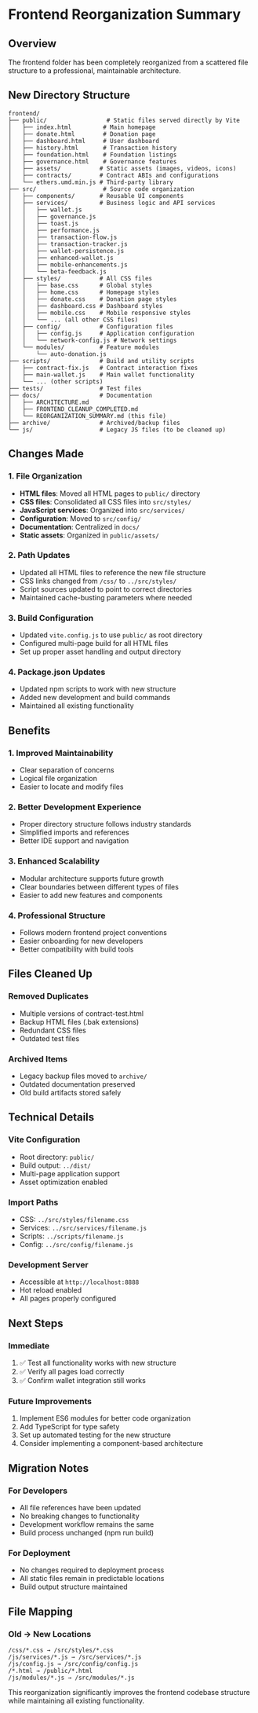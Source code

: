 # Frontend Reorganization Summary

## Overview

The frontend folder has been completely reorganized from a scattered file structure to a professional, maintainable architecture.

## New Directory Structure

```
frontend/
├── public/                 # Static files served directly by Vite
│   ├── index.html         # Main homepage
│   ├── donate.html        # Donation page
│   ├── dashboard.html     # User dashboard
│   ├── history.html       # Transaction history
│   ├── foundation.html    # Foundation listings
│   ├── governance.html    # Governance features
│   ├── assets/           # Static assets (images, videos, icons)
│   ├── contracts/        # Contract ABIs and configurations
│   └── ethers.umd.min.js # Third-party library
├── src/                   # Source code organization
│   ├── components/       # Reusable UI components
│   ├── services/         # Business logic and API services
│   │   ├── wallet.js
│   │   ├── governance.js
│   │   ├── toast.js
│   │   ├── performance.js
│   │   ├── transaction-flow.js
│   │   ├── transaction-tracker.js
│   │   ├── wallet-persistence.js
│   │   ├── enhanced-wallet.js
│   │   ├── mobile-enhancements.js
│   │   └── beta-feedback.js
│   ├── styles/           # All CSS files
│   │   ├── base.css      # Global styles
│   │   ├── home.css      # Homepage styles
│   │   ├── donate.css    # Donation page styles
│   │   ├── dashboard.css # Dashboard styles
│   │   ├── mobile.css    # Mobile responsive styles
│   │   └── ... (all other CSS files)
│   ├── config/           # Configuration files
│   │   ├── config.js     # Application configuration
│   │   └── network-config.js # Network settings
│   └── modules/          # Feature modules
│       └── auto-donation.js
├── scripts/              # Build and utility scripts
│   ├── contract-fix.js   # Contract interaction fixes
│   ├── main-wallet.js    # Main wallet functionality
│   └── ... (other scripts)
├── tests/                # Test files
├── docs/                 # Documentation
│   ├── ARCHITECTURE.md
│   ├── FRONTEND_CLEANUP_COMPLETED.md
│   └── REORGANIZATION_SUMMARY.md (this file)
├── archive/              # Archived/backup files
└── js/                   # Legacy JS files (to be cleaned up)
```

## Changes Made

### 1. File Organization

- **HTML files**: Moved all HTML pages to `public/` directory
- **CSS files**: Consolidated all CSS files into `src/styles/`
- **JavaScript services**: Organized into `src/services/`
- **Configuration**: Moved to `src/config/`
- **Documentation**: Centralized in `docs/`
- **Static assets**: Organized in `public/assets/`

### 2. Path Updates

- Updated all HTML files to reference the new file structure
- CSS links changed from `/css/` to `../src/styles/`
- Script sources updated to point to correct directories
- Maintained cache-busting parameters where needed

### 3. Build Configuration

- Updated `vite.config.js` to use `public/` as root directory
- Configured multi-page build for all HTML files
- Set up proper asset handling and output directory

### 4. Package.json Updates

- Updated npm scripts to work with new structure
- Added new development and build commands
- Maintained all existing functionality

## Benefits

### 1. Improved Maintainability

- Clear separation of concerns
- Logical file organization
- Easier to locate and modify files

### 2. Better Development Experience

- Proper directory structure follows industry standards
- Simplified imports and references
- Better IDE support and navigation

### 3. Enhanced Scalability

- Modular architecture supports future growth
- Clear boundaries between different types of files
- Easier to add new features and components

### 4. Professional Structure

- Follows modern frontend project conventions
- Easier onboarding for new developers
- Better compatibility with build tools

## Files Cleaned Up

### Removed Duplicates

- Multiple versions of contract-test.html
- Backup HTML files (.bak extensions)
- Redundant CSS files
- Outdated test files

### Archived Items

- Legacy backup files moved to `archive/`
- Outdated documentation preserved
- Old build artifacts stored safely

## Technical Details

### Vite Configuration

- Root directory: `public/`
- Build output: `../dist/`
- Multi-page application support
- Asset optimization enabled

### Import Paths

- CSS: `../src/styles/filename.css`
- Services: `../src/services/filename.js`
- Scripts: `../scripts/filename.js`
- Config: `../src/config/filename.js`

### Development Server

- Accessible at `http://localhost:8888`
- Hot reload enabled
- All pages properly configured

## Next Steps

### Immediate

1. ✅ Test all functionality works with new structure
2. ✅ Verify all pages load correctly
3. ✅ Confirm wallet integration still works

### Future Improvements

1. Implement ES6 modules for better code organization
2. Add TypeScript for type safety
3. Set up automated testing for the new structure
4. Consider implementing a component-based architecture

## Migration Notes

### For Developers

- All file references have been updated
- No breaking changes to functionality
- Development workflow remains the same
- Build process unchanged (npm run build)

### For Deployment

- No changes required to deployment process
- All static files remain in predictable locations
- Build output structure maintained

## File Mapping

### Old → New Locations

```
/css/*.css → /src/styles/*.css
/js/services/*.js → /src/services/*.js
/js/config.js → /src/config/config.js
/*.html → /public/*.html
/js/modules/*.js → /src/modules/*.js
```

This reorganization significantly improves the frontend codebase structure while maintaining all existing functionality.
